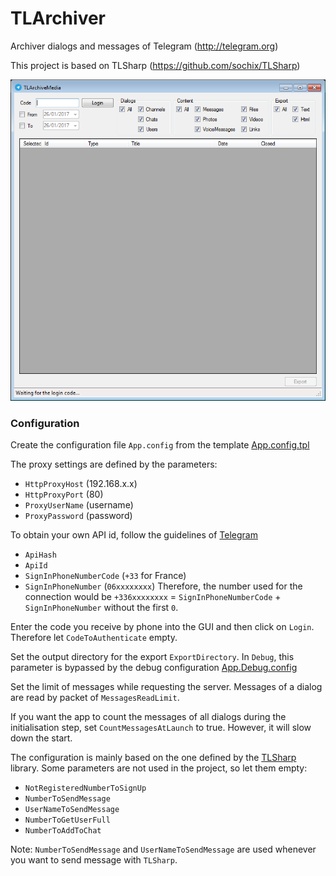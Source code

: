 # TLArchiver

Archiver dialogs and messages of Telegram (http://telegram.org)

This project is based on TLSharp (https://github.com/sochix/TLSharp)

![Screenshot](Screenshot.bmp)

### Configuration

Create the configuration file `App.config` from the template [App.config.tpl](https://github.com/Starli0n/TLArchiver/blob/master/TLArchiver/App.config.tpl)

The proxy settings are defined by the parameters:
* `HttpProxyHost` (192.168.x.x)
* `HttpProxyPort` (80)
* `ProxyUserName` (username)
* `ProxyPassword` (password)

To obtain your own API id, follow the guidelines of [Telegram](https://core.telegram.org/api/obtaining_api_id)
* `ApiHash`
* `ApiId`
* `SignInPhoneNumberCode` (`+33` for France)
* `SignInPhoneNumber` (`06xxxxxxxx`)
Therefore, the number used for the connection would be `+336xxxxxxxx` = `SignInPhoneNumberCode` + `SignInPhoneNumber` without the first `0`.

Enter the code you receive by phone into the GUI and then click on `Login`.
Therefore let `CodeToAuthenticate` empty.

Set the output directory for the export `ExportDirectory`.
In `Debug`, this parameter is bypassed by the debug configuration [App.Debug.config](https://github.com/Starli0n/TLArchiver/blob/master/TLArchiver/App.Debug.config)

Set the limit of messages while requesting the server.
Messages of a dialog are read by packet of `MessagesReadLimit`.

If you want the app to count the messages of all dialogs during the initialisation step, set `CountMessagesAtLaunch` to true.
However, it will slow down the start.

The configuration is mainly based on the one defined by the [TLSharp](https://github.com/sochix/TLSharp/blob/master/TLSharp.Tests/app.config) library.
Some parameters are not used in the project, so let them empty:
* `NotRegisteredNumberToSignUp`
* `NumberToSendMessage`
* `UserNameToSendMessage`
* `NumberToGetUserFull`
* `NumberToAddToChat`

Note: `NumberToSendMessage` and `UserNameToSendMessage` are used whenever you want to send message with `TLSharp`.
